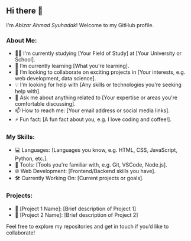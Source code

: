 ## Hi there 👋

I'm *Abizar Ahmad Syuhadak*! Welcome to my GitHub profile.

### About Me:
- 🧑‍💻 I'm currently studying [Your Field of Study] at [Your University or School].
- 🌱 I’m currently learning [What you're learning].
- 👯 I’m looking to collaborate on exciting projects in [Your interests, e.g. web development, data science].
- 💡 I’m looking for help with [Any skills or technologies you're seeking help with].
- 💬 Ask me about anything related to [Your expertise or areas you're comfortable discussing].
- 📫 How to reach me: [Your email address or social media links].
- ⚡ Fun fact: [A fun fact about you, e.g. I love coding and coffee!].

### My Skills:
- 💻 Languages: [Languages you know, e.g. HTML, CSS, JavaScript, Python, etc.].
- 🔧 Tools: [Tools you're familiar with, e.g. Git, VSCode, Node.js].
- 🌐 Web Development: [Frontend/Backend skills you have].
- 🛠 Currently Working On: [Current projects or goals].

### Projects:
- 💼 [Project 1 Name]: [Brief description of Project 1]
- 🚀 [Project 2 Name]: [Brief description of Project 2]
  
Feel free to explore my repositories and get in touch if you’d like to collaborate!
